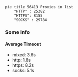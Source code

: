 
```mermaid
pie title 56413 Proxies in list
    "HTTP" : 25382
    "HTTPS": 8155
    "SOCKS" : 29784
```

### Some Info
#### Average Timeout

- mixed: 3.6s
- http: 1.8s
- https: 8.2s
- socks: 5.1s